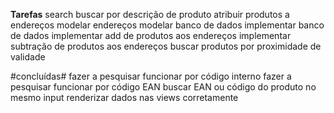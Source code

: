 **Tarefas**
search buscar por descrição de produto
atribuir produtos a endereços
modelar endereços 
modelar banco de dados
implementar banco de dados
implementar add de produtos aos endereços
implementar subtração de produtos aos endereços
buscar produtos por proximidade de validade
                     
#concluídas#
fazer a pesquisar funcionar por código interno
fazer a pesquisar funcionar por código EAN
buscar  EAN ou código do produto no mesmo input
renderizar dados nas views corretamente
